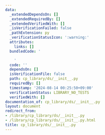 ```yaml
---
data:
  _extendedDependsOn: []
  _extendedRequiredBy: []
  _extendedVerifiedWith: []
  _isVerificationFailed: false
  _pathExtension: py
  _verificationStatusIcon: ':warning:'
  attributes:
    links: []
  bundledCode: '

    '
  code: ''
  dependsOn: []
  isVerificationFile: false
  path: cp_library/ds/__init__.py
  requiredBy: []
  timestamp: '2024-08-14 00:25:50+09:00'
  verificationStatus: LIBRARY_NO_TESTS
  verifiedWith: []
documentation_of: cp_library/ds/__init__.py
layout: document
redirect_from:
- /library/cp_library/ds/__init__.py
- /library/cp_library/ds/__init__.py.html
title: cp_library/ds/__init__.py
---
```

